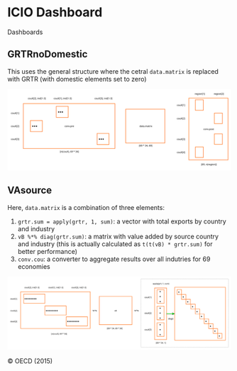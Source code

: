 # ICIO Dashboard

Dashboards 
<!-- rmarkdown::render(file.path(dbpath, "GitHub", "desk", "inst", "industry", "tools", "help", "icioDash.md")) -->

## GRTRnoDomestic

This uses the general structure where the cetral `data.matrix` is replaced with GRTR (with domestic elements set to zero)

![](figures/icioDash_architecture.svg)

## VAsource

Here, `data.matrix` is a combination of three elements:

1. `grtr.sum = apply(grtr, 1, sum)`: a vector with total exports by country and industry
2. `vB %*% diag(grtr.sum)`: a matrix with value added by source country and industry (this is actually calculated as `t(t(vB) * grtr.sum)` for better performance)
3. `conv.cou`: a converter to aggregate results over all indutries for 69 economies

![](figures/icioDash_architecture_va.svg)

&copy; OECD (2015)
